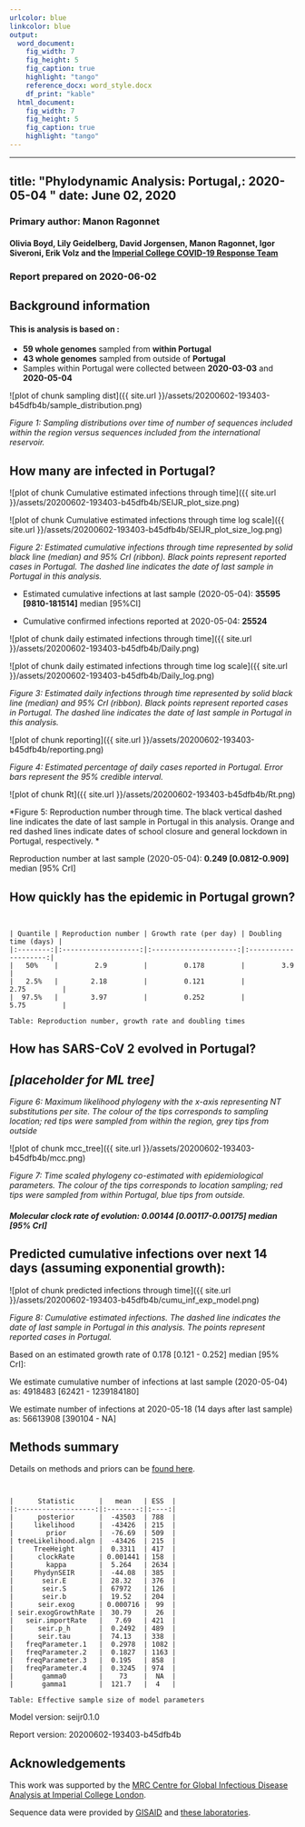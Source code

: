 ```yaml
---
urlcolor: blue
linkcolor: blue
output:
  word_document:
    fig_width: 7
    fig_height: 5
    fig_caption: true
    highlight: "tango"
    reference_docx: word_style.docx
    df_print: "kable"
  html_document:
    fig_width: 7
    fig_height: 5
    fig_caption: true
    highlight: "tango"
---
```









---
title: "Phylodynamic Analysis: Portugal,: 2020-05-04 "
date: June 02, 2020
---





### Primary author: Manon Ragonnet

#### Olivia Boyd, Lily Geidelberg, David Jorgensen, Manon Ragonnet, Igor Siveroni, Erik Volz and the [Imperial College COVID-19 Response Team](http://sarscov2phylodynamics.org/about/)

### Report prepared on 2020-06-02





## Background information  




#### This is analysis is based on : 
  
* **59 whole genomes** sampled from **within Portugal**
* **43 whole genomes** sampled from outside of **Portugal**
* Samples within Portugal were collected between **2020-03-03** and **2020-05-04**



![plot of chunk sampling dist]({{ site.url }}/assets/20200602-193403-b45dfb4b/sample_distribution.png)

*Figure 1: Sampling distributions over time of number of sequences included within the region versus sequences included from the international reservoir.*


## How many are infected in Portugal?





![plot of chunk Cumulative estimated infections through time]({{ site.url }}/assets/20200602-193403-b45dfb4b/SEIJR_plot_size.png)


![plot of chunk Cumulative estimated infections through time log scale]({{ site.url }}/assets/20200602-193403-b45dfb4b/SEIJR_plot_size_log.png)


*Figure 2: Estimated cumulative infections through time represented by solid black line (median) and 95% CrI (ribbon). Black points represent reported cases in Portugal. The dashed line indicates the date of last sample in Portugal in this analysis.*


* Estimated cumulative infections at last sample (2020-05-04): **35595 [9810-181514]** median [95%CI]

* Cumulative confirmed infections reported at 2020-05-04: **25524**  

<!-- * Cumulative number of active infections at 2020-05-04:   -->



![plot of chunk daily estimated infections through time]({{ site.url }}/assets/20200602-193403-b45dfb4b/Daily.png)


![plot of chunk daily estimated infections through time log scale]({{ site.url }}/assets/20200602-193403-b45dfb4b/Daily_log.png)


*Figure 3: Estimated daily  infections through time represented by solid black line (median) and 95% CrI (ribbon). Black points represent reported cases in Portugal. The dashed line indicates the date of last sample in Portugal in this analysis.*


![plot of chunk reporting]({{ site.url }}/assets/20200602-193403-b45dfb4b/reporting.png)

*Figure 4: Estimated percentage of daily cases reported in Portugal. Error bars represent the 95% credible interval.*



![plot of chunk Rt]({{ site.url }}/assets/20200602-193403-b45dfb4b/Rt.png)

*Figure 5: Reproduction number through time. The black vertical dashed line indicates the date of last sample in Portugal in this analysis. Orange and red dashed lines indicate dates of school closure and general lockdown in Portugal, respectively. *

Reproduction number at last sample (2020-05-04): **0.249 [0.0812-0.909]** median [95% CrI]


## How quickly has the epidemic in Portugal grown?




```


| Quantile | Reproduction number | Growth rate (per day) | Doubling time (days) |
|:--------:|:-------------------:|:---------------------:|:--------------------:|
|   50%    |         2.9         |         0.178         |         3.9          |
|   2.5%   |        2.18         |         0.121         |         2.75         |
|  97.5%   |        3.97         |         0.252         |         5.75         |

Table: Reproduction number, growth rate and doubling times
```






## How has SARS-CoV 2 evolved in Portugal?


## *[placeholder for ML tree]*

*Figure 6: Maximum likelihood phylogeny with the x-axis representing NT substitutions per site. The colour of the tips corresponds to sampling location; red tips were sampled from within the region, grey tips from outside*



![plot of chunk mcc_tree]({{ site.url }}/assets/20200602-193403-b45dfb4b/mcc.png)

*Figure 7: Time scaled phylogeny co-estimated with epidemiological parameters. The colour of the tips corresponds to location sampling; red tips were sampled from within Portugal, blue tips from outside.*




##### Molecular clock rate of evolution: **0.00144 [0.00117-0.00175]** median [95% CrI]  

<!-- #### (optional) Number of introductions into Portugal (someone needs to write code to compute this) -->




## Predicted cumulative infections over next 14 days (assuming exponential growth):



![plot of chunk predicted infections through time]({{ site.url }}/assets/20200602-193403-b45dfb4b/cumu_inf_exp_model.png)

*Figure 8: Cumulative estimated infections. The dashed line indicates the date of last sample in Portugal in this analysis. The points represent reported cases in Portugal.*

Based on an estimated growth rate of 0.178 [0.121 - 0.252] median [95% CrI]:  

We estimate cumulative number of infections at last sample (2020-05-04) as: 4918483 [62421 - 1239184180]

We estimate number of infections at 2020-05-18 (14 days after last sample) as:
56613908 [390104 - NA]  




## Methods summary



Details on methods and priors can be [found here](http://whoinfectedwhom.org/seijr0.1.0_methods.pdf).





```


|      Statistic      |   mean   | ESS  |
|:-------------------:|:--------:|:----:|
|      posterior      |  -43503  | 788  |
|     likelihood      |  -43426  | 215  |
|        prior        |  -76.69  | 509  |
| treeLikelihood.algn |  -43426  | 215  |
|     TreeHeight      |  0.3311  | 417  |
|      clockRate      | 0.001441 | 158  |
|        kappa        |  5.264   | 2634 |
|     PhydynSEIR      |  -44.08  | 385  |
|       seir.E        |  28.32   | 376  |
|       seir.S        |  67972   | 126  |
|       seir.b        |  19.52   | 204  |
|      seir.exog      | 0.000716 |  99  |
| seir.exogGrowthRate |  30.79   |  26  |
|   seir.importRate   |   7.69   | 421  |
|      seir.p_h       |  0.2492  | 489  |
|      seir.tau       |  74.13   | 338  |
|   freqParameter.1   |  0.2978  | 1082 |
|   freqParameter.2   |  0.1827  | 1163 |
|   freqParameter.3   |  0.195   | 858  |
|   freqParameter.4   |  0.3245  | 974  |
|       gamma0        |    73    |  NA  |
|       gamma1        |  121.7   |  4   |

Table: Effective sample size of model parameters
```



Model version: seijr0.1.0

Report version: 20200602-193403-b45dfb4b


## Acknowledgements

This work was supported by the [MRC Centre for Global Infectious Disease Analysis at Imperial College London](https://www.imperial.ac.uk/mrc-global-infectious-disease-analysis).

Sequence data were provided by [GISAID](http://www.epicov.org) and [these laboratories](http://whoinfectedwhom.org/gisaid_cov2020_acknowledgement_table.xls).


